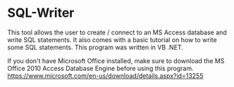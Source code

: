 # SQL-Writer

This tool allows the user to create / connect to an MS Access database and write SQL statements. It also comes with a basic tutorial on how to write some SQL statements. This program was written in VB .NET.

If you don't have Microsoft Office installed, make sure to download the MS Office 2010 Access Database Engine before using this program.
https://www.microsoft.com/en-us/download/details.aspx?id=13255
